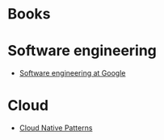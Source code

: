 # Books 

# Software engineering
- [Software engineering at Google](https://abseil.io/resources/swe-book/html/toc.html)

# Cloud
- [Cloud Native Patterns](https://www.manning.com/books/cloud-native-patterns)
